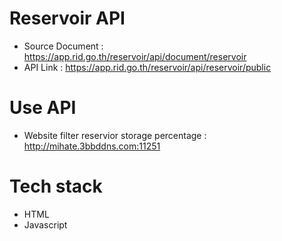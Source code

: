 # Reservoir API
<ul>
<li>Source Document : <a href="https://app.rid.go.th/reservoir/api/document/reservoir">https://app.rid.go.th/reservoir/api/document/reservoir</a></li>
<li>API Link : <a href="https://app.rid.go.th/reservoir/api/reservoir/public">https://app.rid.go.th/reservoir/api/reservoir/public</a></li>
</ul>

# Use API 
<ul>
<li>Website filter reservior storage percentage : <a href="http://mihate.3bbddns.com:11251">http://mihate.3bbddns.com:11251</a></li>
</ul>

# Tech stack
<ul>
  <li>HTML</li>
  <li>Javascript</li>
</ul>
